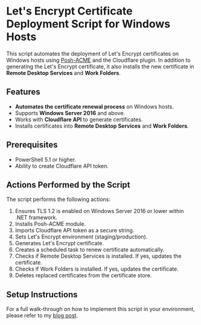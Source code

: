 # Let's Encrypt Certificate Deployment Script for Windows Hosts

This script automates the deployment of Let's Encrypt certificates on Windows hosts using [Posh-ACME](https://poshac.me/docs/latest/) and the Cloudflare plugin. In addition to generating the Let's Encrypt certificate, it also installs the new certificate in **Remote Desktop Services** and **Work Folders**.

## Features

- **Automates the certificate renewal process** on Windows hosts.
- Supports **Windows Server 2016** and above.
- Works with **Cloudflare API** to generate certificates.
- Installs certificates into **Remote Desktop Services** and **Work Folders**.

## Prerequisites

- PowerShell 5.1 or higher.
- Ability to create Cloudflare API token.

## Actions Performed by the Script

The script performs the following actions:

1. Ensures TLS 1.2 is enabled on Windows Server 2016 or lower within .NET framework.
2. Installs Posh-ACME module.
3. Imports Cloudflare API token as a secure string.
4. Sets Let's Encrypt environment (staging/production).
5. Generates Let's Encrypt certificate.
6. Creates a scheduled task to renew certificate automatically.
7. Checks if Remote Desktop Services is installed. If yes, updates the certificate.
8. Checks if Work Folders is installed. If yes, updates the certificate.
9. Deletes replaced certificates from the certificate store.

## Setup Instructions

For a full walk-through on how to implement this script in your environment, please refer to my [blog post](https://twobyte.blog/docs/installing_lets_encrypt/installing_posh-acme/).